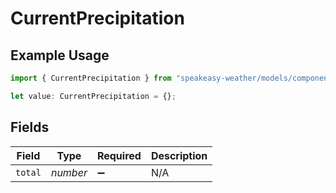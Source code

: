 # CurrentPrecipitation

## Example Usage

```typescript
import { CurrentPrecipitation } from "speakeasy-weather/models/components";

let value: CurrentPrecipitation = {};
```

## Fields

| Field              | Type               | Required           | Description        |
| ------------------ | ------------------ | ------------------ | ------------------ |
| `total`            | *number*           | :heavy_minus_sign: | N/A                |